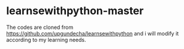 # learnsewithpython-master
The codes are cloned from https://github.com/upgundecha/learnsewithpython and i will modify it according to my learning needs.
